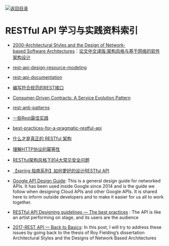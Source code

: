[![返回目录](https://parg.co/UGo)](https://parg.co/b4z) 
 
 


 


 


 




# RESTful API 学习与实践资料索引


- [2000-Architectural Styles and the Design of Network-based Software Architectures]()：[论文中文译版:架构风格与基于网络的软件架构设计](http://o6v08w541.bkt.clouddn.com/REST-article.pdf)




- [rest-api-design-resource-modeling](https://www.thoughtworks.com/insights/blog/rest-api-design-resource-modeling)

- [rest-api-documentation](https://dzone.com/articles/rest-api-documentation-part-1)


- [编写符合规范的REST接口](http://mp.weixin.qq.com/s?__biz=MzA3NDM0ODQwMw==&mid=208060670&idx=1&sn=ce67b8896985e8448137052b338093e0&utm_source=tuicool&utm_medium=referral)

- [Consumer-Driven Contracts: A Service Evolution Pattern](http://martinfowler.com/articles/consumerDrivenContracts.html)

- [rest-anti-patterns](http://marcelo-cure.blogspot.jp/2016/09/rest-anti-patterns.html?utm_source=tuicool&utm_medium=referral)
- [一些Rest最佳实践](http://colobu.com/2015/08/10/some-REST-best-practices/?utm_source=tuicool)

- [best-practices-for-a-pragmatic-restful-api](http://www.vinaysahni.com/best-practices-for-a-pragmatic-restful-api)

- [什么才是真正的 RESTful 架构](http://blog.jimmylv.info/2015-11-11-what-is-really-rest/?hmsr=toutiao.io&utm_medium=toutiao.io&utm_source=toutiao.io)

- [理解HTTP协议的幂等性](http://www.cnblogs.com/weidagang2046/archive/2011/06/04/2063696.html?hmsr=toutiao.io&utm_medium=toutiao.io&utm_source=toutiao.io)

- [RESTful架构风格下的4大常见安全问题](http://insights.thoughtworkers.org/security-issues-in-restful/?hmsr=toutiao.io&utm_medium=toutiao.io&utm_source=toutiao.io) 

- [【spring 指南系列】如何更好的设计RESTful API](https://zhuanlan.zhihu.com/p/24592119) 

- [Google API Design Guide](https://cloud.google.com/apis/design/): This is a general design guide for networked APIs. It has been used inside Google since 2014 and is the guide we follow when designing Cloud APIs and other Google APIs. It is shared here to inform outside developers and to make it easier for us all to work together.

- [RESTful API Designing guidelines — The best practices](https://hackernoon.com/restful-api-designing-guidelines-the-best-practices-60e1d954e7c9#.k60nd5hje) : The API is like an artist performing on stage, and its users are the audience

- [2017-REST API — Back to Basics](https://restful.io/rest-api-back-to-basics-c64f282d972): In this post, I will try to address these issues by going back to the thesis of Roy Fielding’s dissertation Architectural Styles and the Designs of Network Based Architectures

